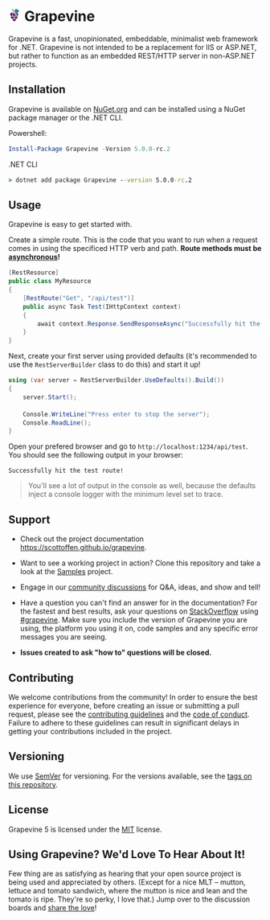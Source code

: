 # <img src="logo.png" width=25px> Grapevine

Grapevine is a fast, unopinionated, embeddable, minimalist web framework for .NET. Grapevine is not intended to be a replacement for IIS or ASP.NET, but rather to function as an embedded REST/HTTP server in non-ASP.NET projects.

<!-- Shields: http://shields.io/ -->

## Installation

Grapevine is available on [NuGet.org](https://www.nuget.org/packages/Grapevine/) and can be installed using a NuGet package manager or the .NET CLI.

Powershell:
```powershell
Install-Package Grapevine -Version 5.0.0-rc.2
```

.NET CLI
```cmd
> dotnet add package Grapevine --version 5.0.0-rc.2
```

## Usage

Grapevine is easy to get started with.

Create a simple route. This is the code that you want to run when a request comes in using the specificed HTTP verb and path. **Route methods must be [asynchronous](https://docs.microsoft.com/en-us/dotnet/csharp/programming-guide/concepts/async/)!**

```csharp
[RestResource]
public class MyResource
{
    [RestRoute("Get", "/api/test")]
    public async Task Test(IHttpContext context)
    {
        await context.Response.SendResponseAsync("Successfully hit the test route!");
    }
}
```

Next, create your first server using provided defaults (it's recommended to use the `RestServerBuilder` class to do this) and start it up!

```csharp
using (var server = RestServerBuilder.UseDefaults().Build())
{
    server.Start();

    Console.WriteLine("Press enter to stop the server");
    Console.ReadLine();
}
```

Open your prefered browser and go to `http://localhost:1234/api/test`. You should see the following output in your browser:

```
Successfully hit the test route!
```

> You'll see a lot of output in the console as well, because the defaults inject a console logger with the minimum level set to trace.

## Support

- Check out the project documentation https://scottoffen.github.io/grapevine.

- Want to see a working project in action? Clone this repository and take a look at the [Samples](https://github.com/scottoffen/grapevine/tree/main/src/Samples) project.

- Engage in our [community discussions](https://github.com/scottoffen/grapevine/discussions) for Q&A, ideas, and show and tell!

- Have a question you can't find an answer for in the documentation? For the fastest and best results, ask your questions on [StackOverflow](https://stackoverflow.com) using [#grapevine](https://stackoverflow.com/questions/tagged/grapevine?sort=newest). Make sure you include the version of Grapevine you are using, the platform you using it on, code samples and any specific error messages you are seeing.

- **Issues created to ask "how to" questions will be closed.**

## Contributing

We welcome contributions from the community! In order to ensure the best experience for everyone, before creating an issue or submitting a pull request, please see the [contributing guidelines](CONTRIBUTING.md) and the [code of conduct](CODE_OF_CONDUCT.md). Failure to adhere to these guidelines can result in significant delays in getting your contributions included in the project.

## Versioning

We use [SemVer](http://semver.org/) for versioning. For the versions available, see the [tags on this repository](https://github.com/scottoffen/grapevine/releases).

## License

Grapevine 5 is licensed under the [MIT](https://choosealicense.com/licenses/mit/) license.

## Using Grapevine? We'd Love To Hear About It!

Few thing are as satisfying as hearing that your open source project is being used and appreciated by others. (Except for a nice MLT – mutton, lettuce and tomato sandwich, where the mutton is nice and lean and the tomato is ripe. They're so perky, I love that.) Jump over to the discussion boards and [share the love](https://github.com/scottoffen/grapevine/discussions/13)!